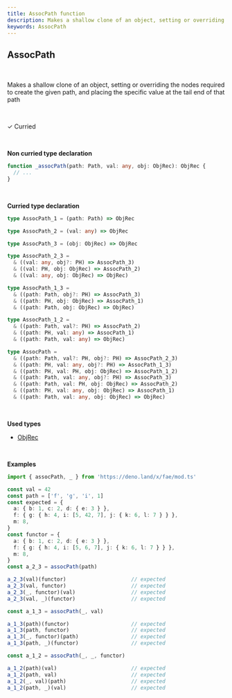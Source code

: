 ```yaml
---
title: AssocPath function
description: Makes a shallow clone of an object, setting or overriding the nodes required to create the given path, and placing the specific value at the tail end of that path
keywords: AssocPath
---
```


## AssocPath
<br>

Makes a shallow clone of an object, setting or overriding the nodes required to create the given path, and placing the specific value at the tail end of that path

<br>

&check; Curried

<br>

**Non curried type declaration**
```typescript
function _assocPath(path: Path, val: any, obj: ObjRec): ObjRec {
  // ...
}
```
<br>

**Curried type declaration**

```typescript
type AssocPath_1 = (path: Path) => ObjRec

type AssocPath_2 = (val: any) => ObjRec

type AssocPath_3 = (obj: ObjRec) => ObjRec

type AssocPath_2_3 =
  & ((val: any, obj?: PH) => AssocPath_3)
  & ((val: PH, obj: ObjRec) => AssocPath_2)
  & ((val: any, obj: ObjRec) => ObjRec)

type AssocPath_1_3 =
  & ((path: Path, obj?: PH) => AssocPath_3)
  & ((path: PH, obj: ObjRec) => AssocPath_1)
  & ((path: Path, obj: ObjRec) => ObjRec)

type AssocPath_1_2 =
  & ((path: Path, val?: PH) => AssocPath_2)
  & ((path: PH, val: any) => AssocPath_1)
  & ((path: Path, val: any) => ObjRec)

type AssocPath =
  & ((path: Path, val?: PH, obj?: PH) => AssocPath_2_3)
  & ((path: PH, val: any, obj?: PH) => AssocPath_1_3)
  & ((path: PH, val: PH, obj: ObjRec) => AssocPath_1_2)
  & ((path: Path, val: any, obj?: PH) => AssocPath_3)
  & ((path: Path, val: PH, obj: ObjRec) => AssocPath_2)
  & ((path: PH, val: any, obj: ObjRec) => AssocPath_1)
  & ((path: Path, val: any, obj: ObjRec) => ObjRec)
```

<br>

**Used types**

- [ObjRec](/types/ObjRec)

<br>

**Examples**
```typescript
import { assocPath, _ } from 'https://deno.land/x/fae/mod.ts'

const val = 42
const path = ['f', 'g', 'i', 1]
const expected = {
  a: { b: 1, c: 2, d: { e: 3 } },
  f: { g: { h: 4, i: [5, 42, 7], j: { k: 6, l: 7 } } },
  m: 8,
}
const functor = {
  a: { b: 1, c: 2, d: { e: 3 } },
  f: { g: { h: 4, i: [5, 6, 7], j: { k: 6, l: 7 } } },
  m: 8,
}
const a_2_3 = assocPath(path)

a_2_3(val)(functor)                     // expected
a_2_3(val, functor)                     // expected
a_2_3(_, functor)(val)                  // expected
a_2_3(val, _)(functor)                  // expected

const a_1_3 = assocPath(_, val)

a_1_3(path)(functor)                    // expected
a_1_3(path, functor)                    // expected
a_1_3(_, functor)(path)                 // expected
a_1_3(path, _)(functor)                 // expected

const a_1_2 = assocPath(_, _, functor)

a_1_2(path)(val)                        // expected
a_1_2(path, val)                        // expected
a_1_2(_, val)(path)                     // expected
a_1_2(path, _)(val)                     // expected
```
